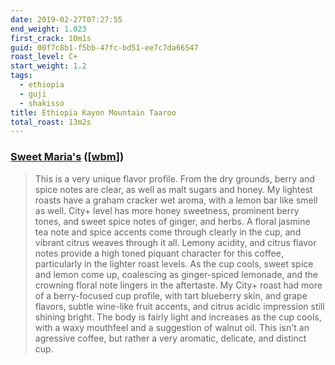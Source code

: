 ```yaml
--- 
date: 2019-02-27T07:27:55
end_weight: 1.023
first_crack: 10m1s
guid: 00f7c8b1-f5bb-47fc-bd51-ee7c7da66547
roast_level: C+
start_weight: 1.2
tags: 
  - ethiopia
  - guji
  - shakisso
title: Ethiopia Kayon Mountain Taaroo
total_roast: 13m2s
---
```


### [Sweet Maria's][sm] ([[wbm][wbm]])

[sm]: https://www.sweetmarias.com/ethiopia-kayon-mountain-taaroo.html

[wbm]: https://web.archive.org/web/20180810133415/https://www.sweetmarias.com/ethiopia-kayon-mountain-taaroo.html

> This is a very unique flavor profile. From the dry grounds, berry and spice
> notes are clear, as well as malt sugars and honey. My lightest roasts have a
> graham cracker wet aroma, with a lemon bar like  smell as well. City+ level
> has more honey sweetness, prominent berry tones, and sweet spice notes of
> ginger, and herbs. A floral jasmine tea note and spice accents come through
> clearly in the cup, and vibrant citrus weaves through it all. Lemony acidity,
> and citrus flavor notes provide a high toned piquant character for this
> coffee, particularly in the lighter roast levels. As the cup cools, sweet
> spice and lemon come up, coalescing as ginger-spiced lemonade, and the
> crowning floral note lingers in the aftertaste. My City+ roast had more of a
> berry-focused cup profile, with tart blueberry skin, and grape flavors, subtle
> wine-like fruit accents, and citrus acidic impression still shining bright.
> The body is fairly light and increases as the cup cools, with a waxy mouthfeel
> and a suggestion of walnut oil. This isn't an agressive coffee, but rather a
> very aromatic, delicate, and distinct cup.
